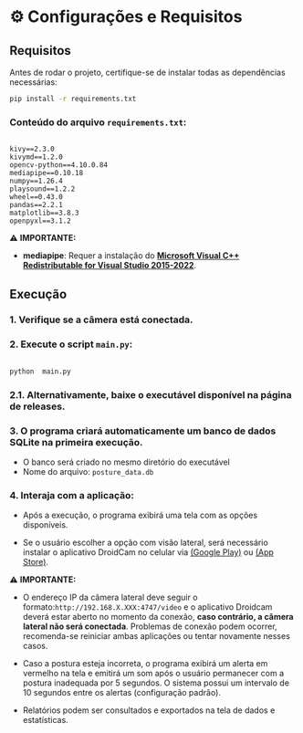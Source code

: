 # ⚙️ Configurações e Requisitos

## Requisitos

Antes de rodar o projeto, certifique-se de instalar todas as dependências necessárias:

```bash
pip install -r requirements.txt

```

### Conteúdo do arquivo `requirements.txt`:

  

```text

kivy==2.3.0
kivymd==1.2.0
opencv-python==4.10.0.84
mediapipe==0.10.18
numpy==1.26.4
playsound==1.2.2
wheel==0.43.0
pandas==2.2.1
matplotlib==3.8.3
openpyxl==3.1.2

```

⚠️ **IMPORTANTE:**

-  **mediapipe**: Requer a instalação do  [ **Microsoft Visual C++ Redistributable for Visual Studio 2015-2022**](https://learn.microsoft.com/en-us/cpp/windows/latest-supported-vc-redist?view=msvc-160).

## Execução
 
### **1.  Verifique se a câmera está conectada**.

### **2.  Execute o script `main.py`:**

```bash

python  main.py

```

### **2.1. Alternativamente, baixe o executável disponível na página de releases.**

### **3. O programa criará automaticamente um banco de dados SQLite na primeira execução.**
   - O banco será criado no mesmo diretório do executável
   - Nome do arquivo: `posture_data.db`

### **4.  Interaja com a aplicação:**

- Após a execução, o programa exibirá uma tela com as opções disponíveis.

- Se o usuário escolher a opção com visão lateral, será necessário instalar o aplicativo DroidCam no celular via [(Google Play)](https://play.google.com/store/apps/details?id=com.dev47apps.droidcam&hl=pt_BR) ou [(App Store)](https://play.google.com/store/apps/details?id=com.dev47apps.droidcam&hl=pt_BR).

⚠️ **IMPORTANTE:**

- O endereço IP da câmera lateral deve seguir o formato:`http://192.168.X.XXX:4747/video` e o aplicativo Droidcam deverá estar aberto no momento da conexão, **caso contrário, a câmera lateral não será conectada**. Problemas de conexão podem ocorrer, recomenda-se reiniciar ambas aplicações ou tentar novamente nesses casos.

- Caso a postura esteja incorreta, o programa exibirá um alerta em vermelho na tela e emitirá um som após o usuário permanecer com a postura inadequada por 5 segundos. O sistema possui um intervalo de 10 segundos entre os alertas (configuração padrão).

- Relatórios podem ser consultados e exportados na tela de dados e estatísticas.